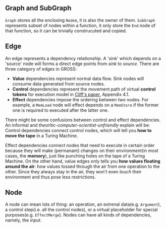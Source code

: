 ## Graph and SubGraph
`Graph` stores all the enclosing `Node`s, it is also the owner of them. `SubGraph` represents subset of nodes within a function, it only store the `End` node of that function, so it can be trivially construcuted and copied.

## Edge
An edge represents a dependency relationship. A 'sink' which depends on a 'source' node will forms a direct edge points from _sink_ to _source_. There are three category of edges in GROSS:
 - **Value** dependencies represent normal data flow. Sink nodes will consume data generated from source nodes.
 - **Control** dependencies represent the movement path of virtual **control tokens** for execution model in [Cliff's paper](https://dl.acm.org/citation.cfm?id=201061), Appendix 4.1.
 - **Effect** dependencies impose the ordering between two nodes. For example, a `MemLoad` node will effect depends on a `MemStore` if the former one is required to executed after the latter one.

There might be some confusions between control and effect dependencies. An informal and _theoritic-computer-scientist-unfriendly_ explain will be: Control dependencies connect control nodes, which will tell you **how to move the tape** in a Turing Machine.

Effect dependencies connect nodes that need to execute in certain order because they will make (permanant) changes on their environment(in most cases, the **memory**), just like punching holes on the tape of a Turing Machine. On the other hand, value edges only tells you **how values floating around the air**: how values tossed through the air from one operation to the other. Since they always stay in the air, they won't even _touch_ their environment and thus pose less restrictions.

## Node
A node can mean lots of thing: an operation, an extrenal data(e.g. `Argument`), a control step(i.e. all the control nodes), or a virtual placeholder for special purposes(e.g. `EffectMerge`). Nodes can have all kinds of dependencies, namely, the _input_.